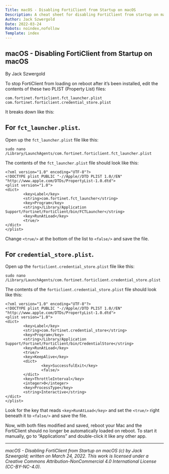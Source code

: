 ```yaml
---
Title: macOS - Disabling FortiClient from Startup on macOS
Description: A cheat sheet for disabling FortiClient from startup on macOS.
Author: Jack Szwergold
Date: 2022-03-24
Robots: noindex,nofollow
Template: index
---
```


## macOS - Disabling FortiClient from Startup on macOS

By Jack Szwergold

To stop FortiClient from loading on reboot after it’s been installed, edit the contents of these two PLIST (Property List) files:

	com.fortinet.forticlient.fct_launcher.plist
	com.fortinet.forticlient.credential_store.plist

It breaks down like this:

## For `fct_launcher.plist`.

Open up the `fct_launcher.plist` file like this:

	sudo nano /Library/LaunchAgents/com.fortinet.forticlient.fct_launcher.plist

The contents of the `fct_launcher.plist` file should look like this:

	<?xml version="1.0" encoding="UTF-8"?>
	<!DOCTYPE plist PUBLIC "-//Apple//DTD PLIST 1.0//EN" "http://www.apple.com/DTDs/PropertyList-1.0.dtd">
	<plist version="1.0">
	<dict>
	        <key>Label</key>
	        <string>com.fortinet.fct_launcher</string>
	        <key>Program</key>
	        <string>/Library/Application Support/Fortinet/FortiClient/bin/FCTLauncher</string>
	        <key>RunAtLoad</key>
	        <true/>
	</dict>
	</plist>

Change `<true/>` at the bottom of the list to `<false/>` and save the file.

## For `credential_store.plist`.

Open up the `forticlient.credential_store.plist` file like this:

    sudo nano /Library/LaunchAgents/com.fortinet.forticlient.credential_store.plist

The contents of the `forticlient.credential_store.plist` file should look like this:

	<?xml version="1.0" encoding="UTF-8"?>
	<!DOCTYPE plist PUBLIC "-//Apple//DTD PLIST 1.0//EN" "http://www.apple.com/DTDs/PropertyList-1.0.dtd">
	<plist version="1.0">
	<dict>
	        <key>Label</key>
	        <string>com.fortinet.credential_store</string>
	        <key>Program</key>
	        <string>/Library/Application Support/Fortinet/FortiClient/bin/CredentialStore</string>
	        <key>RunAtLoad</key>
	        <true/>
	        <key>KeepAlive</key>
	        <dict>
	                <key>SuccessfulExit</key>
	                <false/>
	        </dict>
	        <key>ThrottleInterval</key>
	        <integer>0</integer>
	        <key>ProcessType</key>
	        <string>Interactive</string>
	</dict>
	</plist>    

Look for the key that reads `<key>RunAtLoad</key>` and set the `<true/>` right beneath it to `<false/>` and save the file.

Now, with both files modified and saved, reboot your Mac and the FortiClient should no longer be automatically loaded on reboot. To start it manually, go to “Applications” and double-click it like any other app.

***

*macOS - Disabling FortiClient from Startup on macOS (c) by Jack Szwergold; written on March 24, 2022. This work is licensed under a Creative Commons Attribution-NonCommercial 4.0 International License (CC-BY-NC-4.0).*